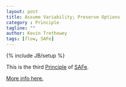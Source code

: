 ```yaml
---
layout: post
title: Assume Variability; Preserve Options
category : Principle
tagline: ""
author: Kevin Trethewey
tags: [flow, SAFe]
---
```

{% include JB/setup %}

This is the third [Principle](/principles.html) of [SAFe](/prototype/SAFe/).

[More info here.](http://scaledagileframework.com/assume-variability-preserve-options/)


